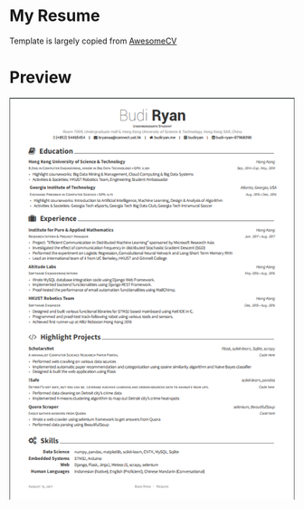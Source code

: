 # My Resume
Template is largely copied from <a href="https://github.com/posquit0/Awesome-CV">AwesomeCV</a>
# Preview
<img src="resume-preview.png"/>
